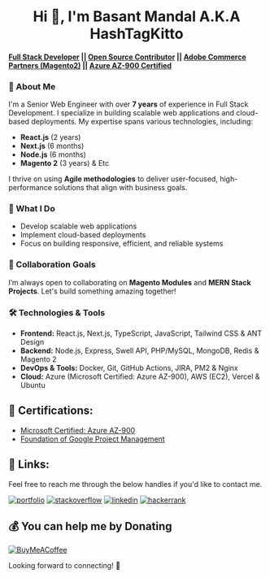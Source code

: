 <h1 align="center">Hi 👋, I'm Basant Mandal A.K.A HashTagKitto</h1>

#### [Full Stack Developer](https://www.basantmandal.in/) || [Open Source Contributor](https://github.com/basantmandal?tab=repositories) || [Adobe Commerce Partners (Magento2)](https://commercemarketplace.adobe.com/partner/Basant+Mandal) || [Azure AZ-900 Certified](https://www.credly.com/badges/3cf23be6-bbba-4d4f-ae64-af8bf5ca58ee)

### 🔭 About Me
I'm a Senior Web Engineer with over **7 years** of experience in Full Stack Development. I specialize in building scalable web applications and cloud-based deployments. My expertise spans various technologies, including:

- **React.js** (2 years)
- **Next.js** (6 months)
- **Node.js** (6 months)
- **Magento 2** (3 years) & Etc

I thrive on using **Agile methodologies** to deliver user-focused, high-performance solutions that align with business goals.

### 🌱 What I Do
- Develop scalable web applications
- Implement cloud-based deployments
- Focus on building responsive, efficient, and reliable systems

### 👯 Collaboration Goals
I’m always open to collaborating on **Magento Modules** and **MERN Stack Projects**. Let's build something amazing together!

### 🛠️ Technologies & Tools
- **Frontend:** React.js, Next.js, TypeScript, JavaScript, Tailwind CSS & ANT Design
- **Backend:** Node.js, Express, Swell API, PHP/MySQL, MongoDB, Redis & Magento 2
- **DevOps & Tools:** Docker, Git, GitHub Actions, JIRA, PM2 & Nginx
- **Cloud:** Azure (Microsoft Certified: Azure AZ-900), AWS (EC2), Vercel & Ubuntu

## 🍰 Certifications:
- [Microsoft Certified: Azure AZ-900](https://www.credly.com/badges/3cf23be6-bbba-4d4f-ae64-af8bf5ca58ee)
- [Foundation of Google Project Management](https://www.coursera.org/account/accomplishments/verify/VB9FYJCQLT7F)

## 🔗 Links:
Feel free to reach me through the below handles if you'd like to contact me.

[![portfolio](https://img.shields.io/badge/my_portfolio-000?style=for-the-badge&logo=ko-fi&logoColor=white)](https://www.basantmandal.in/)
[![stackoverflow](https://img.shields.io/badge/stack%20overflow-FE7A16?logo=stack-overflow&logoColor=white&style=for-the-badge)](https://stackoverflow.com/users/7602650/basant-mandal)
[![linkedin](https://img.shields.io/badge/linkedin-0A66C2?style=for-the-badge&logo=linkedin&logoColor=white)](https://www.linkedin.com/in/basantmandal/)
[![hackerrank](https://img.shields.io/badge/-Hackerrank-2EC866?logo=HackerRank&logoColor=white&style=for-the-badge)](https://www.hackerrank.com/profile/basantmandal)

## 💰 You can help me by Donating
[![BuyMeACoffee](https://img.shields.io/badge/Buy%20Me%20a%20Coffee-ffdd00?style=for-the-badge&logo=buy-me-a-coffee&logoColor=black)](https://buymeacoffee.com/basantmandal) 

Looking forward to connecting! 🚀
